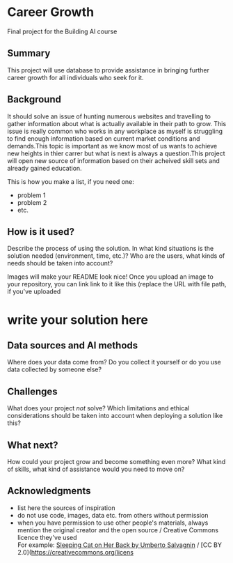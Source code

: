 
# Career Growth

Final project for the Building AI course

## Summary

This project will use database to provide assistance in bringing further career growth for all individuals who seek for it.


## Background

It should solve an issue of hunting numerous websites and travelling to gather information about what is actually available in their path to grow. This issue is really common who works in any workplace as myself is struggling to find enough information based on current market conditions and demands.This topic is important as we know most of us wants to achieve new heights in thier carrer but what is next is always a question.This project will open new source of information based on their acheived skill sets and already gained education.

This is how you make a list, if you need one:
* problem 1
* problem 2
* etc.


## How is it used?

Describe the process of using the solution. In what kind situations is the solution needed (environment, time, etc.)? Who are the users, what kinds of needs should be taken into account?

Images will make your README look nice!
Once you upload an image to your repository, you can link link to it like this (replace the URL with file path, if you've uploaded 

# write your solution here


## Data sources and AI methods
Where does your data come from? Do you collect it yourself or do you use data collected by someone else?


## Challenges

What does your project _not_ solve? Which limitations and ethical considerations should be taken into account when deploying a solution like this?


## What next?

How could your project grow and become something even more? What kind of skills, what kind of assistance would you  need to move on? 


## Acknowledgments

* list here the sources of inspiration 
* do not use code, images, data etc. from others without permission
* when you have permission to use other people's materials, always mention the original creator and the open source / Creative Commons licence they've used
  <br>For example: [Sleeping Cat on Her Back by Umberto Salvagnin](https://commons.wikimedia.org/wiki/File:Sleeping_cat_on_her_back.jpg#filelinks) / [CC BY 2.0](https://creativecommons.org/licens

